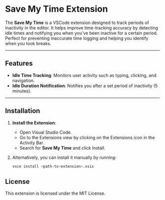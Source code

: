 # Save My Time Extension

The **Save My Time** is a VSCode extension designed to track periods of inactivity in the editor. It helps improve time-tracking accuracy by detecting idle times and notifying you when you've been inactive for a certain period. Perfect for preventing inaccurate time logging and helping you identify when you took breaks.

---

## Features

- **Idle Time Tracking**: Monitors user activity such as typing, clicking, and navigation.
- **Idle Duration Notification**: Notifies you after a set period of inactivity (5 minutes).
---

## Installation

1. **Install the Extension**:
   - Open Visual Studio Code.
   - Go to the Extensions view by clicking on the Extensions icon in the Activity Bar.
   - Search for **Save My Time** and click Install.

2. Alternatively, you can install it manually by running:
   ```bash
   vsce install <path-to-extension>.vsix

## License
This extension is licensed under the MIT License.
